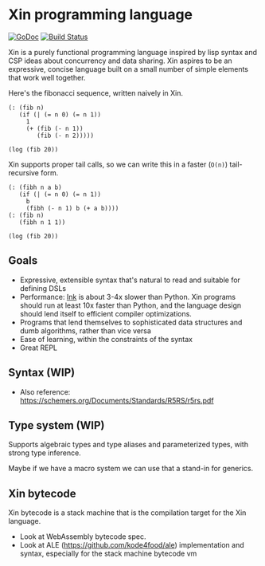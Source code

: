 # Xin programming language

[![GoDoc](https://godoc.org/github.com/thesephist/xin?status.svg)](https://godoc.org/github.com/thesephist/xin)
[![Build Status](https://travis-ci.com/thesephist/xin.svg?branch=master)](https://travis-ci.com/thesephist/xin)


Xin is a purely functional programming language inspired by lisp syntax and CSP ideas about concurrency and data sharing. Xin aspires to be an expressive, concise language built on a small number of simple elements that work well together.

Here's the fibonacci sequence, written naively in Xin.

```
(: (fib n)
   (if (| (= n 0) (= n 1))
     1
     (+ (fib (- n 1))
        (fib (- n 2)))))

(log (fib 20))
```

Xin supports proper tail calls, so we can write this in a faster (`O(n)`) tail-recursive form.

```
(: (fibh n a b)
   (if (| (= n 0) (= n 1))
     b
     (fibh (- n 1) b (+ a b))))
(: (fib n)
   (fibh n 1 1))

(log (fib 20))
```

## Goals

- Expressive, extensible syntax that's natural to read and suitable for defining DSLs
- Performance: [Ink](https://github.com/thesephist/ink) is about 3-4x slower than Python. Xin programs should run at least 10x faster than Python, and the language design should lend itself to efficient compiler optimizations.
- Programs that lend themselves to sophisticated data structures and dumb algorithms, rather than vice versa
- Ease of learning, within the constraints of the syntax
- Great REPL

## Syntax (WIP)

- Also reference: https://schemers.org/Documents/Standards/R5RS/r5rs.pdf

## Type system (WIP)

Supports algebraic types and type aliases and parameterized types, with strong type inference.

Maybe if we have a macro system we can use that a stand-in for generics.

## Xin bytecode

Xin bytecode is a stack machine that is the compilation target for the Xin language.

- Look at WebAssembly bytecode spec.
- Look at ALE (https://github.com/kode4food/ale) implementation and syntax, especially for the stack machine bytecode vm

